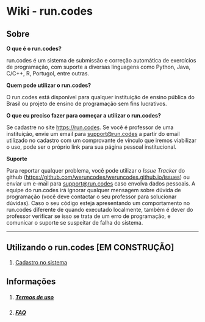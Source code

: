 # Wiki - run.codes

## Sobre

**O que é o run.codes?**

run.codes é um sistema de submissão e correção automática de exercícios de programação, com suporte a diversas linguagens como Python, Java, C/C++, R, Portugol, entre outras.

**Quem pode utilizar o run.codes?**

O run.codes está disponível para qualquer instituição de ensino pública do Brasil ou projeto de ensino de programação sem fins lucrativos.

**O que eu preciso fazer para começar a utilizar o run.codes?**

Se cadastre no site https://run.codes. Se você é professor de uma instituição, envie um email para support@run.codes a partir do email utilizado no cadastro com um comprovante de vínculo que iremos viabilizar o uso, pode ser o próprio link para sua página pessoal institucional.

**Suporte**

Para reportar qualquer problema, você pode utilizar o *Issue Tracker* do github (https://github.com/weruncodes/weruncodes.github.io/issues) ou enviar um e-mail para support@run.codes caso envolva dados pessoais. A equipe do run.codes irá ignorar qualquer mensagem sobre dúvida de programação (você deve contactar o seu professor para solucionar dúvidas). Caso o seu código esteja apresentando um comportamento no run.codes diferente de quando executado localmente, também é dever do professor verificar se isso se trata de um erro de programação, e comunicar o suporte se suspeitar de falha do sistema.

---

## Utilizando o run.codes [EM CONSTRUÇÃO]

1. [Cadastro no sistema](cadastro.md)


## Informações

1. ##### [Termos de uso](TermosDeUso.md)

2. ##### [FAQ](FAQ.md)

